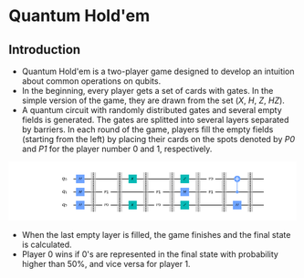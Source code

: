 # Quantum Hold'em

## Introduction
- Quantum Hold'em is a two-player game designed to develop an intuition about common operations on qubits.
- In the beginning, every player gets a set of cards with gates. In the simple version of the game, they are drawn from the set (_X_, _H_, _Z_, _HZ_).
- A quantum circuit with randomly distributed gates and several empty fields is generated. The gates are splitted into several layers separated by barriers. In each round of the game, players fill the empty fields (starting from the left) by placing their cards on the spots denoted by _P0_ and _P1_ for the player number 0 and 1, respectively.

![picture](./circuit_example.png)

- When the last empty layer is filled, the game finishes and the final state is calculated.
- Player 0 wins if 0's are represented in the final state with probability higher than 50%, and vice versa for player 1.
